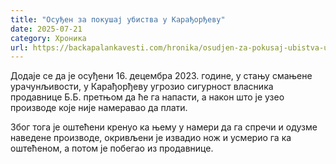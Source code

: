 ```yaml
---
title: "Осуђен за покушај убиства у Карађорђеву"
date: 2025-07-21
category: Хроника
url: https://backapalankavesti.com/hronika/osudjen-za-pokusaj-ubistva-u-karadjordjevu/
---
```


Додаје се да је осуђени 16. децембра 2023. године, у стању смањене урачунљивости, у Карађорђеву угрозио сигурност власника продавнице Б.Б. претњом да ће га напасти, а након што је узео производе које није намеравао да плати.

Због тога је оштећени кренуо ка њему у намери да га спречи и одузме наведене производе, окривљени је извадио нож и усмерио га ка оштећеном, а потом је побегао из продавнице.
